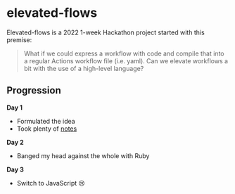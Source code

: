 # elevated-flows

Elevated-flows is a 2022 1-week Hackathon project started with this premise:

> What if we could express a workflow with code and compile that into a regular Actions workflow file (i.e. yaml). Can we elevate workflows a bit with the use of a high-level language?

## Progression

**Day 1**

- Formulated the idea
- Took plenty of [notes][day1]

**Day 2**

- Banged my head against the whole with Ruby

**Day 3**

- Switch to JavaScript 😢

<!-- references -->
[day1]: ./discussions/2022-09-19.md